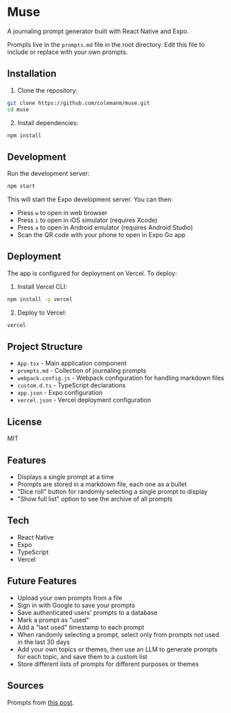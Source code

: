 # Muse

A journaling prompt generator built with React Native and Expo.

Prompts live in the `prompts.md` file in the root directory. Edit this file to include or replace with your own prompts.

## Installation

1. Clone the repository:
```bash
git clone https://github.com/colemanm/muse.git
cd muse
```

2. Install dependencies:
```bash
npm install
```


## Development

Run the development server:
```bash
npm start
```

This will start the Expo development server. You can then:
- Press `w` to open in web browser
- Press `i` to open in iOS simulator (requires Xcode)
- Press `a` to open in Android emulator (requires Android Studio)
- Scan the QR code with your phone to open in Expo Go app

## Deployment

The app is configured for deployment on Vercel. To deploy:

1. Install Vercel CLI:
```bash
npm install -g vercel
```

2. Deploy to Vercel:
```bash
vercel
```

## Project Structure

- `App.tsx` - Main application component
- `prompts.md` - Collection of journaling prompts
- `webpack.config.js` - Webpack configuration for handling markdown files
- `custom.d.ts` - TypeScript declarations
- `app.json` - Expo configuration
- `vercel.json` - Vercel deployment configuration

## License

MIT

## Features

- Displays a single prompt at a time
- Prompts are stored in a markdown file, each one as a bullet
- "Dice roll" button for randomly selecting a single prompt to display
- "Show full list" option to see the archive of all prompts

## Tech

- React Native
- Expo
- TypeScript
- Vercel

## Future Features

- Upload your own prompts from a file
- Sign in with Google to save your prompts
- Save authenticated users' prompts to a database
- Mark a prompt as "used"
- Add a "last used" timestamp to each prompt
- When randomly selecting a prompt, select only from prompts not used in the last 30 days
- Add your own topics or themes, then use an LLM to generate prompts for each topic, and save them to a custom list
- Store different lists of prompts for different purposes or themes

## Sources

Prompts from [this post](https://www.reddit.com/r/Journaling/comments/r7bsmz/long_list_of_journal_prompts/).